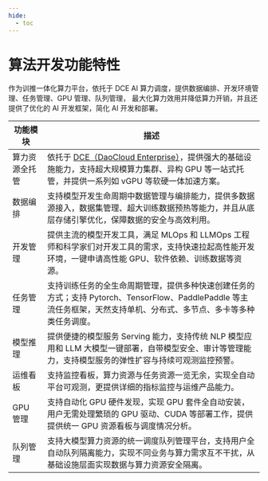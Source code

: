 ```yaml
---
hide:
  - toc
---
```


# 算法开发功能特性

作为训推一体化算力平台，依托于 DCE AI 算力调度，提供数据编排、开发环境管理、任务管理、GPU 管理、队列管理，
最大化算力效用并降低算力开销，并且还提供了优化的 AI 开发框架，简化 AI 开发和部署。

| 功能模块 | 描述 |
|--------|------|
| 算力资源全托管 | 依托于 [DCE（DaoCloud Enterprise）](https://docs.daocloud.io/)，提供强大的基础设施能力，支持超大规模算力集群、异构 GPU 等一站式托管，并提供一系列如 vGPU 等软硬一体加速方案。 |
| 数据编排 | 支持模型开发生命周期中数据管理与编排能力，提供多数据源接入，数据集管理、超大训练数据预热等能力，并且从底层存储引擎优化，保障数据的安全与高效利用。 |
| 开发管理 | 提供主流的模型开发工具，满足 MLOps 和 LLMOps 工程师和科学家们对开发工具的需求，支持快速拉起高性能开发环境，一键申请高性能 GPU、软件依赖、训练数据等资源。 |
| 任务管理 | 支持训练任务的全生命周期管理，提供多种快速创建任务的方式；支持 Pytorch、TensorFlow、PaddlePaddle 等主流任务框架，天然支持单机、分布式、多节点、多卡等多种类任务调度。 |
| 模型推理 | 提供便捷的模型服务 Serving 能力，支持传统 NLP 模型应用和 LLM 大模型一键部署，自带模型安全、审计等管理能力，支持模型服务的弹性扩容与持续可观测监控预警。 |
| 运维看板 | 支持监控看板，算力资源与任务资源一览无余，实现全自动平台可观测，更提供详细的指标监控与运维产品能力。 |
| GPU 管理 | 支持自动化 GPU 硬件发现，实现 GPU 套件全自动安装，用户无需处理繁琐的 GPU 驱动、CUDA 等部署工作，提供提供统一 GPU 资源看板与调度情况分析。 |
| 队列管理 | 支持大模型算力资源的统一调度队列管理平台，支持用户全自动队列隔离能力，实现不同业务与算力需求互不干扰，从基础设施层面实现数据与算力资源安全隔离。 |
